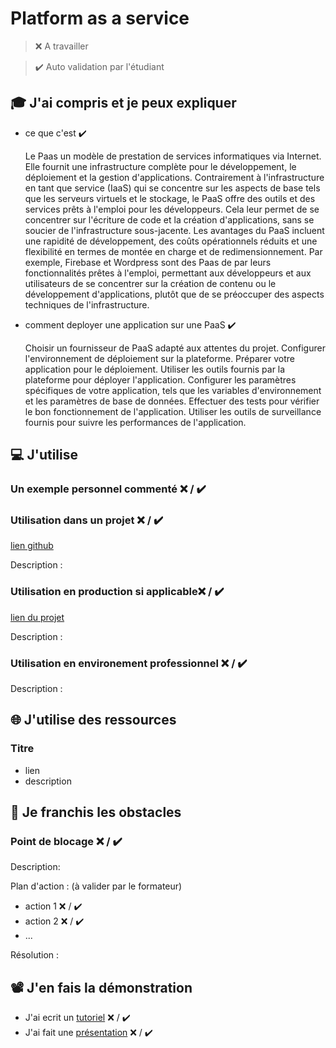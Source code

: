 # Platform as a service

> ❌ A travailler

> ✔️ Auto validation par l'étudiant

## 🎓 J'ai compris et je peux expliquer

- ce que c'est ✔️

    Le Paas un modèle de prestation de services informatiques via Internet. Elle fournit une infrastructure complète pour le développement, le déploiement et la gestion d'applications. Contrairement à l'infrastructure en tant que service (IaaS) qui se concentre sur les aspects de base tels que les serveurs virtuels et le stockage, le PaaS offre des outils et des services prêts à l'emploi pour les développeurs. Cela leur permet de se concentrer sur l'écriture de code et la création d'applications, sans se soucier de l'infrastructure sous-jacente. Les avantages du PaaS incluent une rapidité de développement, des coûts opérationnels réduits et une flexibilité en termes de montée en charge et de redimensionnement.
    Par exemple, Firebase et Wordpress sont des Paas de par leurs fonctionnalités prêtes à l'emploi, permettant aux développeurs et aux utilisateurs de se concentrer sur la création de contenu ou le développement d'applications, plutôt que de se préoccuper des aspects techniques de l'infrastructure.

- comment deployer une application sur une PaaS ✔️

    Choisir un fournisseur de PaaS adapté aux attentes du projet.
    Configurer l'environnement de déploiement sur la plateforme.
    Préparer votre application pour le déploiement.
    Utiliser les outils fournis par la plateforme pour déployer l'application.
    Configurer les paramètres spécifiques de votre application, tels que les variables d'environnement et les paramètres de base de données.
    Effectuer des tests pour vérifier le bon fonctionnement de l'application.
    Utiliser les outils de surveillance fournis pour suivre les performances de l'application.

## 💻 J'utilise

### Un exemple personnel commenté ❌ / ✔️

### Utilisation dans un projet ❌ / ✔️

[lien github](...)

Description :

### Utilisation en production si applicable❌ / ✔️

[lien du projet](...)

Description :

### Utilisation en environement professionnel ❌ / ✔️

Description :

## 🌐 J'utilise des ressources

### Titre

- lien
- description

## 🚧 Je franchis les obstacles

### Point de blocage ❌ / ✔️

Description:

Plan d'action : (à valider par le formateur)

- action 1 ❌ / ✔️
- action 2 ❌ / ✔️
- ...

Résolution :

## 📽️ J'en fais la démonstration

- J'ai ecrit un [tutoriel](...) ❌ / ✔️
- J'ai fait une [présentation](...) ❌ / ✔️
